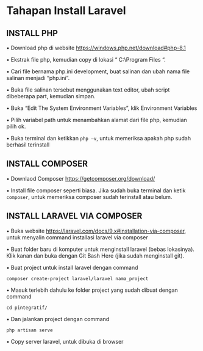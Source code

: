 # Tahapan Install Laravel

## INSTALL PHP
•	Download php di website https://windows.php.net/download#php-8.1 

•	Ekstrak file php, kemudian copy di lokasi “ C:\Program Files “.

•	Cari file bernama php.ini development, buat salinan dan ubah nama file salinan menjadi  “php.ini”. 

•	Buka file salinan tersebut menggunakan text editor, ubah script dibeberapa part, kemudian simpan.

•	Buka “Edit The System Environment Variables”, klik Environment Variables

•	Pilih variabel path untuk menambahkan alamat dari file php, kemudian pilih ok.

•	Buka terminal dan ketikkan ``php –v``, untuk memeriksa apakah php sudah berhasil terinstall

## INSTALL COMPOSER
•	Downlaod Composer https://getcomposer.org/download/

•	Install file composer seperti biasa. Jika sudah buka terminal dan ketik ``composer``, untuk memeriksa composer sudah terinstall atau belum.

## INSTALL LARAVEL VIA COMPOSER
•	Buka website https://laravel.com/docs/9.x#installation-via-composer, untuk menyalin command installasi laravel via composer

•	Buat folder baru di komputer untuk menginstall laravel (bebas lokasinya). Klik kanan dan buka dengan Git Bash Here (jika sudah menginstall git).

•	Buat project untuk install laravel dengan command

``composer create-project laravel/laravel nama_project``

•	Masuk  terlebih dahulu ke folder project yang sudah dibuat dengan command

``cd pintegratif/``

•	Dan jalankan project dengan command

``php artisan serve``

•	Copy server laravel, untuk dibuka di browser
